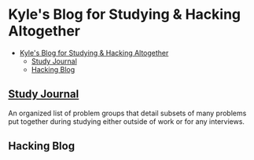 # Kyle's Blog for Studying & Hacking Altogether

- [Kyle's Blog for Studying & Hacking Altogether](#kyles-blog-for-studying--hacking-altogether)
  - [Study Journal](#study-journal)
  - [Hacking Blog](#hacking-blog)

## [Study Journal](./study_index.md)

An organized list of problem groups that detail subsets of many problems put together during studying either outside of work or for any interviews.

## Hacking Blog
